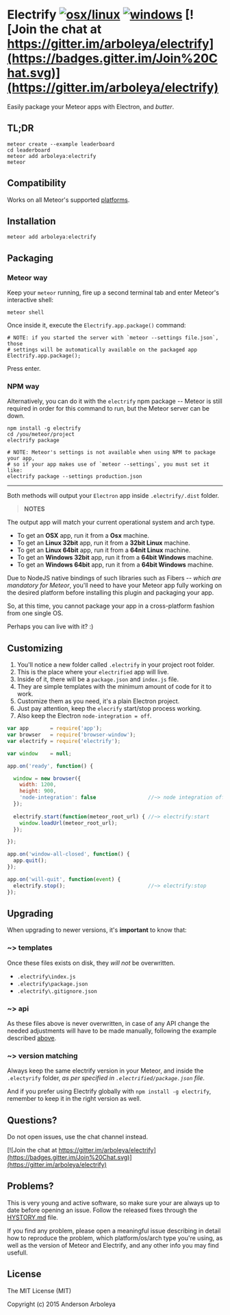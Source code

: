 # Electrify [![osx/linux](https://travis-ci.org/arboleya/electrify.svg)](https://travis-ci.org/arboleya/electrify) [![windows](https://ci.appveyor.com/api/projects/status/mgcmv8cxiu5ahr6x?svg=true)](https://ci.appveyor.com/project/arboleya/electrify) [![Join the chat at https://gitter.im/arboleya/electrify](https://badges.gitter.im/Join%20Chat.svg)](https://gitter.im/arboleya/electrify)

Easily package your Meteor apps with Electron, and *butter*.


## TL;DR

````shell
meteor create --example leaderboard
cd leaderboard
meteor add arboleya:electrify
meteor
````
## Compatibility

Works on all Meteor's supported [platforms](https://github.com/meteor/meteor/wiki/Supported-Platforms).

## Installation

````shell
meteor add arboleya:electrify
````

## Packaging

### Meteor way

Keep your `meteor` running, fire up a second terminal tab and enter Meteor's
interactive shell:

````shell
meteor shell
````

Once inside it, execute the `Electrify.app.package()` command:

````shell
# NOTE: if you started the server with `meteor --settings file.json`, those
# settings will be automatically available on the packaged app
Electrify.app.package();
````


Press enter.

### NPM way

Alternatively, you can do it with the `electrify` npm package -- Meteor is still
required in order for this command to run, but the Meteor server can be down.

````shell
npm install -g electrify
cd /you/meteor/project
electrify package

# NOTE: Meteor's settings is not available when using NPM to package your app,
# so if your app makes use of `meteor --settings`, you must set it like:
electrify package --settings production.json
````

----

Both methods will output your `Electron` app inside `.electrify/.dist` folder.

> **NOTES**
>
  The output app will match your current operational system and arch type.
  * To get an **OSX** app, run it from a **Osx** machine.
  * To get an **Linux 32bit** app, run it from a **32bit Linux** machine.
  * To get an **Linux 64bit** app, run it from a **64nit Linux** machine.
  * To get an **Windows 32bit** app, run it from a **64bit Windows** machine.
  * To get an **Windows 64bit** app, run it from a **64bit Windows** machine.

Due to NodeJS native bindings of such libraries such as Fibers -- *which are
mandatory for Meteor*, you'll need to have your Meteor app fully working on the
desired platform before installing this plugin and packaging your app.

So, at this time, you cannot package your app in a cross-platform fashion from
one single OS.

Perhaps you can live with it? :)

## Customizing 

  1. You'll notice a new folder called `.electrify` in your project root folder.
  2. This is the place where your `electrified` app will live.
  3. Inside of it, there will be a `package.json` and `index.js` file.
  4. They are simple templates with the minimum amount of code for it to work.
  5. Customize them as you need, it's a plain Electron project.
  6. Just pay attention, keep the `elecrify` start/stop process working.
  7. Also keep the Electron `node-integration = off`.

````javascript
var app       = require('app');
var browser   = require('browser-window');
var electrify = require('electrify');

var window    = null;

app.on('ready', function() {

  window = new browser({
    width: 1200,
    height: 900,
    'node-integration': false                 //~> node integration off
  });
  
  electrify.start(function(meteor_root_url) { //~> electrify:start
    window.loadUrl(meteor_root_url);
  });

});

app.on('window-all-closed', function() {
  app.quit();
});

app.on('will-quit', function(event) {
  electrify.stop();                           //~> electrify:stop
});
````

## Upgrading

When upgrading to newer versions, it's **important** to know that:

### ~> templates

Once these files exists on disk, they *will not* be overwritten.
 * `.electrify\index.js`
 * `.electrify\package.json`
 * `.electrify\.gitignore.json`

### ~> api

As these files above is never overwritten, in case of any API change the needed
adjustments will have to be made manually, following the example described
[above](#customizing).

### ~> version matching

Always keep the same electrify version in your Meteor, and inside the
`.electyrify` folder, *as per specified in `.electrified/package.json` file*.

And if you prefer using Electrify globally with `npm install -g electrify`,
remember to keep it in the right version as well.

## Questions?

Do not open issues, use the chat channel instead.

[![Join the chat at https://gitter.im/arboleya/electrify](https://badges.gitter.im/Join%20Chat.svg)](https://gitter.im/arboleya/electrify)

## Problems?

This is very young and active software, so make sure your are always up to date
before opening an issue. Follow the released fixes through the
[HYSTORY.md](HYSTORY.md) file.

If you find any problem, please open a meaningful issue describing in detail how
to reproduce the problem, which platform/os/arch type you're using, as well as
the version of Meteor and Electrify, and any other info you may find usefull.

## License

The MIT License (MIT)

Copyright (c) 2015 Anderson Arboleya